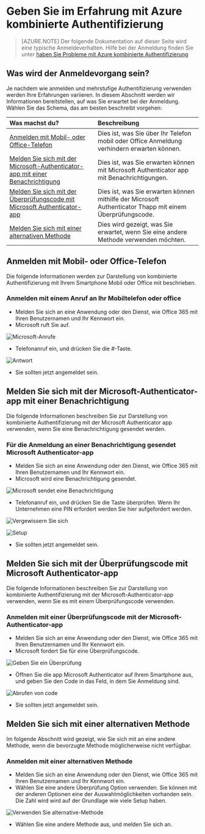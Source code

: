 <properties
    pageTitle="Azure MFA Anmeldefenster Erfahrung mit Azure kombinierte Authentifizierung"
    description="Auf dieser Seite wird Sie Anleitungen auf, wo Sie die verschiedenen Anmeldefenster Methoden mit Azure MFA verfügbare Funktionen finden Sie unter bereitstellen."
    keywords="Benutzerauthentifizierung, Anmeldeverhalten, Anmeldung mit Mobiltelefon mit Rufnummer anmelden"
    services="multi-factor-authentication"
    documentationCenter=""
    authors="kgremban"
    manager="femila"
    editor="curtland"/>

<tags
    ms.service="multi-factor-authentication"
    ms.workload="identity"
    ms.tgt_pltfrm="na"
    ms.devlang="na"
    ms.topic="article"
    ms.date="08/22/2016"
    ms.author="kgremban"/>

# <a name="the-sign-in-experience-with-azure-multi-factor-authentication"></a>Geben Sie im Erfahrung mit Azure kombinierte Authentifizierung
> [AZURE.NOTE]  Der folgende Dokumentation auf dieser Seite wird eine typische Anmeldeverhalten.  Hilfe bei der Anmeldung finden Sie unter [haben Sie Probleme mit Azure kombinierte Authentifizierung](multi-factor-authentication-end-user-manage-settings.md)



## <a name="what-will-your-sign-in-experience-be"></a>Was wird der Anmeldevorgang sein?
Je nachdem wie anmelden und mehrstufige Authentifizierung verwenden werden Ihre Erfahrungen variieren.  In diesem Abschnitt werden wir Informationen bereitstellen, auf was Sie erwartet bei der Anmeldung.  Wählen Sie das Schema, das am besten beschreibt vorgehen:


Was machst du?|Beschreibung
:------------- | :------------- |
[Anmelden mit Mobil- oder Office-Telefon](#signing-in-with-mobile-or-office-phone) | Dies ist, was Sie über Ihr Telefon mobil oder Office Anmeldung verhindern erwarten können.
[Melden Sie sich mit der Microsoft-Authenticator-app mit einer Benachrichtigung](#signing-in-with-the-microsoft-authenticator-app-using-notification) | Dies ist, was Sie erwarten können mit Microsoft Authenticator app mit Benachrichtigungen.
[Melden Sie sich mit der Überprüfungscode mit Microsoft Authenticator-app](#signing-in-with-the-microsoft-authenticator-app-using-verification-code)|Dies ist, was Sie erwarten können mithilfe der Microsoft Authenticator Thapp mit einem Überprüfungscode.
[Melden Sie sich mit einer alternativen Methode](#signing-in-with-an-alternate-method)|Dies wird gezeigt, was Sie erwartet, wenn Sie eine andere Methode verwenden möchten.

## <a name="signing-in-with-mobile-or-office-phone"></a>Anmelden mit Mobil- oder Office-Telefon

Die folgende Informationen werden zur Darstellung von kombinierte Authentifizierung mit Ihrem Smartphone Mobil oder Office mit beschrieben.

### <a name="to-sign-in-with-a-call-to-your-office-or-mobile-phone"></a>Anmelden mit einem Anruf an Ihr Mobiltelefon oder office

- Melden Sie sich an eine Anwendung oder den Dienst, wie Office 365 mit Ihren Benutzernamen und Ihr Kennwort ein.
- Microsoft ruft Sie auf.

![Microsoft-Anrufe](./media/multi-factor-authentication-end-user-signin-phone/call.png)

- Telefonanruf ein, und drücken Sie die #-Taste.

![Antwort](./media/multi-factor-authentication-end-user-signin-phone/phone.png)

- Sie sollten jetzt angemeldet sein.</li>

## <a name="signing-in-with-the-microsoft-authenticator-app-using-notification"></a>Melden Sie sich mit der Microsoft-Authenticator-app mit einer Benachrichtigung

Die folgende Informationen beschreiben Sie zur Darstellung von kombinierte Authentifizierung mit der Microsoft Authenticator app verwenden, wenn Sie eine Benachrichtigung gesendet werden.

### <a name="to-sign-in-with-a-notification-sent-the-microsoft-authenticator-app"></a>Für die Anmeldung an einer Benachrichtigung gesendet Microsoft Authenticator-app

- Melden Sie sich an eine Anwendung oder den Dienst, wie Office 365 mit Ihren Benutzernamen und Ihr Kennwort ein.
- Microsoft wird eine Benachrichtigung gesendet.

![Microsoft sendet eine Benachrichtigung](./media/multi-factor-authentication-end-user-signin-app-notify/notify.png)


- Telefonanruf ein, und drücken Sie die Taste überprüfen.  Wenn Ihr Unternehmen eine PIN erfordert werden Sie hier aufgefordert werden.

![Vergewissern Sie sich](./media/multi-factor-authentication-end-user-signin-app-notify/phone.png)

![Setup](./media/multi-factor-authentication-end-user-first-time-mobile-app/scan3.png)

- Sie sollten jetzt angemeldet sein.


## <a name="signing-in-with-the-microsoft-authenticator-app-using-verification-code"></a>Melden Sie sich mit der Überprüfungscode mit Microsoft Authenticator-app

Die folgende Informationen beschreiben Sie zur Darstellung von kombinierte Authentifizierung mit der Microsoft-Authenticator-app verwenden, wenn Sie es mit einem Überprüfungscode verwenden.

### <a name="to-sign-in-using-a-verification-code-with-the-microsoft-authenticator-app"></a>Anmelden mit einer Überprüfungscode mit der Microsoft-Authenticator-app

- Melden Sie sich an eine Anwendung oder den Dienst, wie Office 365 mit Ihren Benutzernamen und Ihr Kennwort ein.
- Microsoft fordert Sie für eine Überprüfungscode.

![Geben Sie ein Überprüfung](./media/multi-factor-authentication-end-user-signin-app-verify/verify.png)

- Öffnen Sie die app Microsoft Authenticator auf Ihrem Smartphone aus, und geben Sie den Code in das Feld, in dem Sie Anmeldung sind.

![Abrufen von code](./media/multi-factor-authentication-end-user-signin-app-verify/phone.png)



- Sie sollten jetzt angemeldet sein.


## <a name="signing-in-with-an-alternate-method"></a>Melden Sie sich mit einer alternativen Methode


Im folgende Abschnitt wird gezeigt, wie Sie sich mit an eine andere Methode, wenn die bevorzugte Methode möglicherweise nicht verfügbar.

### <a name="to-sign-in-with-an-alternate-method"></a>Anmelden mit einer alternativen Methode

- Melden Sie sich an eine Anwendung oder den Dienst, wie Office 365 mit Ihren Benutzernamen und Ihr Kennwort ein.
- Wählen Sie eine andere Überprüfung Option verwenden.  Sie können mit der anderen Optionen eine der Auswahlmöglichkeiten vorhanden sein. Die Zahl wird wird auf der Grundlage wie viele Setup haben.

![Verwenden Sie alternative-Methode](./media/multi-factor-authentication-end-user-signin-alt/alt.png)

- Wählen Sie eine andere Methode aus, und melden Sie sich an.
